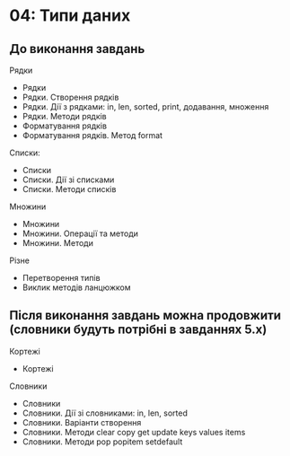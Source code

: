 # 04: Типи даних

## До виконання завдань

Рядки

* Рядки
* Рядки. Створення рядків
* Рядки. Дії з рядками: in, len, sorted, print, додавання, множення
* Рядки. Методи рядків
* Форматування рядків
* Форматування рядків. Метод format

Списки:

* Списки
* Списки. Дії зі списками
* Списки. Методи списків

Множини

* Множини
* Множини. Операції та методи
* Множини. Методи

Різне

* Перетворення типів
* Виклик методів ланцюжком

## Після виконання завдань можна продовжити (словники будуть потрібні в завданнях 5.x)


Кортежі

* Кортежі

Словники

* Словники
* Словники. Дії зі словниками: in, len, sorted
* Словники. Варіанти створення
* Словники. Методи clear copy get update keys values items
* Словники. Методи pop popitem setdefault

